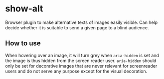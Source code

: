 # show-alt

Browser plugin to make alternative texts of images easily visible. Can help decide whether it is suitable to send a given page to a blind audience.

## How to use

When hovering over an image, it will turn grey when `aria-hidden` is set and the image is thus hidden from the screen reader user. `aria-hidden` should only be set for decorative images that are never relevant for screenreader users and do not serve any purpose except for the visual decoration.
